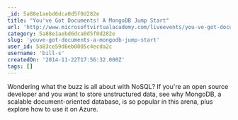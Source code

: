 ```yaml
---
_id: 5a88e1aebd6dca0d5f0d282e
title: "You've Got Documents! A MongoDB Jump Start"
url: 'http://www.microsoftvirtualacademy.com/liveevents/you-ve-got-documents-a-mongodb-jump-start'
category: 5a88e1aebd6dca0d5f0d282e
slug: 'youve-got-documents-a-mongodb-jump-start'
user_id: 5a83ce59d6eb0005c4ecda2c
username: 'bill-s'
createdOn: '2014-11-22T17:56:32.000Z'
tags: []
---
```


Wondering what the buzz is all about with NoSQL? If you're an open source developer and you want to store unstructured data, see why MongoDB, a scalable document-oriented database, is so popular in this arena, plus explore how to use it on Azure. 
